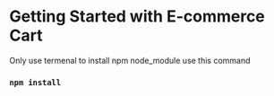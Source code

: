 # Getting Started with E-commerce Cart


Only use termenal to install npm node_module use this command 

### `npm install`



